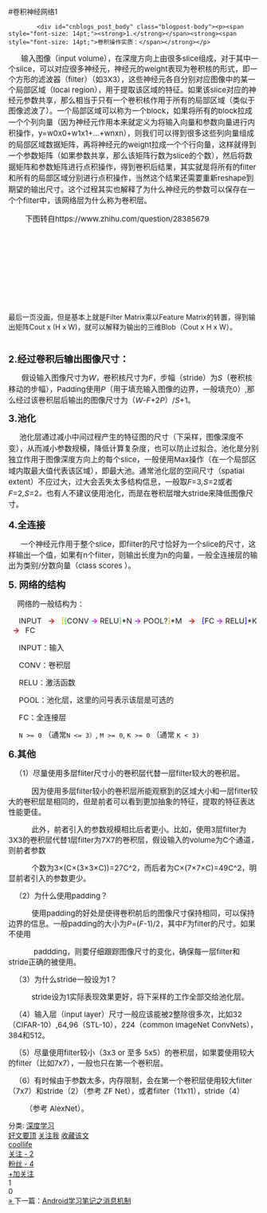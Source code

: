 #卷积神经网络1

			<div id="cnblogs_post_body" class="blogpost-body"><p><span style="font-size: 14pt;"><strong>1.</strong></span><strong><span style="font-size: 14pt;">卷积操作实质：</span></strong></p>
<p><span style="font-size: 14pt;"><span style="font-size: 15px;">&nbsp; &nbsp; &nbsp; 输入图像（input volume），在深度方向上由很多slice组成，对于其中一个slice，可以对应很多神经元，神经元的weight表现为卷积核的形式，即一个方形的滤波器（filter）（如3X3），这些神经元各自分别对应图像中的某一个局部区域（local region），用于提取该区域的特征。如果该slice对应的神经元参数共享，那么相当于只有一个卷积核作用于所有的局部区域（类似于图像滤波了）。一个局部区域可以称为一个block，如果将所有的block</span></span><span style="font-size: 15px; line-height: 22.5px;">拉成一个个列向量（因为神经元作用本来就定义为将输入向量和参数向量进行内积操作，y=w0x0+w1x1+...+wnxn</span><span style="font-size: 15px; line-height: 22.5px;">），则我们可以得到很多这些列向量组成的局部区域数据矩阵，再将神经元的weight拉成一个个行向量，这样就得到一个参数矩阵（如果参数共享，那么该矩阵行数为slice的个数</span><span style="font-size: 15px; line-height: 22.5px;">），然后将数据矩阵和参数矩阵进行点积操作，得到卷积后结果，其实就是将所有的filter和所有的局部区域分别进行点积操作，当然这个结果还需要重新reshape到期望的输出尺寸。这个过程其实也解释了为什么神经元的参数可以保存在一个个filter中，该网络层为什么称为卷积层。</span></p>
<p><span style="font-size: 15px; line-height: 22.5px;">&nbsp; &nbsp; &nbsp; &nbsp; 下图转自https://www.zhihu.com/question/28385679</span></p>
<p><span style="font-size: 15px; line-height: 22.5px;">&nbsp; &nbsp; &nbsp; &nbsp; &nbsp; &nbsp; &nbsp; &nbsp; &nbsp; &nbsp; &nbsp; &nbsp; &nbsp; &nbsp; &nbsp; &nbsp; &nbsp; &nbsp; &nbsp; &nbsp; &nbsp;&nbsp;<img src="https://images2015.cnblogs.com/blog/621155/201611/621155-20161109175820233-1979177972.png" alt=""></span></p>
<p>&nbsp;</p>
<p>&nbsp; &nbsp; &nbsp; &nbsp; &nbsp; &nbsp; &nbsp; &nbsp; &nbsp; &nbsp; &nbsp; &nbsp; &nbsp; &nbsp; &nbsp; &nbsp; &nbsp; &nbsp; &nbsp; &nbsp; &nbsp; &nbsp; &nbsp;<img src="https://images2015.cnblogs.com/blog/621155/201611/621155-20161109175844108-665719534.png" alt=""></p>
<p>&nbsp; &nbsp; &nbsp; &nbsp; &nbsp; &nbsp; &nbsp; &nbsp; &nbsp; &nbsp; &nbsp; &nbsp; &nbsp; &nbsp; &nbsp; &nbsp; &nbsp; &nbsp; &nbsp; &nbsp; &nbsp; &nbsp; &nbsp; &nbsp;&nbsp;<img src="https://images2015.cnblogs.com/blog/621155/201611/621155-20161109175902655-488730476.png" alt=""></p>
<p>&nbsp; &nbsp; &nbsp; &nbsp; &nbsp; &nbsp; &nbsp; &nbsp; &nbsp; &nbsp; &nbsp; &nbsp; &nbsp; &nbsp; &nbsp; &nbsp; &nbsp; &nbsp; &nbsp; &nbsp; &nbsp; &nbsp; &nbsp; &nbsp; &nbsp; &nbsp;&nbsp;<img src="https://images2015.cnblogs.com/blog/621155/201611/621155-20161109175929952-1076690146.png" alt=""></p>
<p>最后一页没画，但是基本上就是Filter Matrix乘以Feature Matrix的转置，得到输出矩阵Cout x (H x W)，就可以解释为输出的三维Blob（Cout x H x W）。</p>
<p>&nbsp;</p>
<p><strong><span style="font-size: 14pt; line-height: 22.5px;">2.经过卷积后输出图像尺寸：</span></strong></p>
<p><span style="font-size: 14pt; line-height: 22.5px;">&nbsp; &nbsp; &nbsp;<span style="font-size: 15px;">假设输入图像尺寸为<em>W</em>，卷积核尺寸为<em>F</em>，步幅（stride）为<em>S</em>（卷积核移动的步幅），Padding使用<em>P</em>（用于填充输入图像的边界，一般填充0）,那么经过该卷积层后输出的图像尺寸为（<em>W</em>-<em>F</em>+2<em>P</em>）/<em>S</em>+1。<br></span></span></p>
<p><span style="font-size: 14pt;"><strong><span style="line-height: 22.5px;">3.池化</span></strong></span></p>
<p><span style="font-size: 14pt;"><strong><span style="line-height: 22.5px;">&nbsp; &nbsp; &nbsp;</span></strong><span style="line-height: 22.5px; font-size: 15px;">池化层通过减小中间过程产生的特征图的尺寸（下采样，图像深度不变），从而减小参数规模，降低计算复杂度，也可以防止过拟合。池化是分别独立作用于图像深度方向上的每个slice，一般使用Max操作（在一个局部区域内取最大值代表该区域），即最大池。通常池化层的空间尺寸（spatial extent）不应过大，过大会丢失太多结构信息，一般取<em>F</em>=3<em>,S</em>=2或者<em>F</em>=2<em>,S</em>=2<em>。</em>也有人不建议使用池化，而是在卷积层增大stride来降低图像尺寸。</span><span style="line-height: 22.5px; font-size: 15px;"><br></span></span></p>
<p><strong><span style="font-size: 14pt;">4.全连接</span></strong></p>
<p><strong><span style="font-size: 14pt;">&nbsp; </span></strong><span style="font-size: 14pt;">&nbsp; &nbsp;<span style="font-size: 15px;">一个</span></span><span style="font-size: 14pt;"><span style="font-size: 15px;">神经元作用于整个slice，即filter的尺寸恰好为一个slice的尺寸，这样输出一个值，如果有n个filter，则输出长度为n的向量，一般全连接层的输出为类别/分数向量（class scores&nbsp;）。</span></span></p>
<p><strong><span style="font-size: 14pt;">5. 网络的结构</span></strong></p>
<p><strong><span style="font-size: 14pt;">&nbsp; &nbsp; </span></strong><span style="font-size: 15px;">网络的一般结构为：</span></p>
<p><span style="font-size: 15px;">&nbsp; &nbsp; &nbsp;INPUT &nbsp;&nbsp;<span style="color: #ff0000;"><strong>-&gt;</strong></span>&nbsp; &nbsp;<span style="color: #ff9900;">[</span><span style="color: #00ff00;">[</span>CONV <strong><span style="color: #ff00ff;">-&gt;</span> </strong>RELU<span style="color: #00ff00;">]</span>*N <span style="color: #ff00ff;"><strong>-&gt;</strong></span> POOL?<span style="color: #ff9900;">]</span>*M &nbsp;&nbsp;<span style="color: #ff0000;"><strong>-&gt;</strong></span>&nbsp; &nbsp;<span style="color: #0000ff;">[</span>FC<span style="color: #ff00ff;"><strong> -&gt;</strong></span> RELU<span style="color: #0000ff;">]</span>*K &nbsp;&nbsp;<span style="color: #ff0000;"><strong>-&gt; &nbsp;</strong></span> FC</span></p>
<p><span style="font-size: 15px;">&nbsp; &nbsp; &nbsp;INPUT：输入</span></p>
<p><span style="font-size: 15px;">&nbsp; &nbsp; &nbsp;CONV：卷积层</span></p>
<p><span style="font-size: 15px;">&nbsp; &nbsp; &nbsp;RELU：激活函数</span></p>
<p><span style="font-size: 15px;">&nbsp; &nbsp; &nbsp;POOL：池化层，这里的问号表示该层是可选的</span></p>
<p><span style="font-size: 15px;">&nbsp; &nbsp; &nbsp;FC：全连接层</span></p>
<p><span style="font-size: 15px;">&nbsp; &nbsp; &nbsp;<code class="highlighter-rouge">N &gt;= 0</code>&nbsp;（通常<code class="highlighter-rouge">N &lt;= 3）</code>,&nbsp;<code class="highlighter-rouge">M &gt;= 0</code>,&nbsp;<code class="highlighter-rouge">K &gt;= 0</code>&nbsp;（通常&nbsp;<code class="highlighter-rouge">K &lt; 3)</code><br></span></p>
<p><strong><span style="font-size: 14pt;">6.其他</span></strong></p>
<p><strong><span style="font-size: 14pt;">&nbsp; &nbsp;</span></strong><span style="font-size: 15px;">（1）尽量使用多层fliter尺寸小的卷积层代替一层filter较大的卷积层。</span></p>
<p><span style="font-size: 15px;">&nbsp; &nbsp; &nbsp; &nbsp; &nbsp; &nbsp;因为使用多层filter较小的卷积层所能观察到的区域大小和一层filter较大的卷积层是相同的，但是前者可以看到更加抽象的特征，提取的特征表达性能更佳。</span></p>
<p><span style="font-size: 15px;">&nbsp; &nbsp; &nbsp; &nbsp; &nbsp; &nbsp;此外，前者引入的参数规模相比后者更小。比如，使用3层filter为3X3的卷积层代替1层filter为7X7的卷积层，假设输入的volume为C个通道<em>，</em>则前者参数</span></p>
<p><span style="font-size: 15px;">&nbsp; &nbsp; &nbsp; &nbsp; &nbsp; &nbsp;个数为<span id="MathJax-Span-510" class="mn">3<span id="MathJax-Span-511" class="mo">×<span id="MathJax-Span-512" class="mo">(<span id="MathJax-Span-513" class="mi">C<span id="MathJax-Span-514" class="mo">×<span id="MathJax-Span-515" class="mo">(<span id="MathJax-Span-516" class="mn">3<span id="MathJax-Span-517" class="mo">×<span id="MathJax-Span-518" class="mn">3<span id="MathJax-Span-519" class="mo">×<span id="MathJax-Span-520" class="mi">C<span id="MathJax-Span-521" class="mo">)<span id="MathJax-Span-522" class="mo">)<span id="MathJax-Span-523" class="mo">=<span id="MathJax-Span-524" class="mn">27<span id="MathJax-Span-525" class="msubsup"><span id="MathJax-Span-526" class="mi">C^2，而后者为<span id="MathJax-Element-61-Frame" class="MathJax" data-mathml="<math xmlns=&quot;http://www.w3.org/1998/Math/MathML&quot;><mi>C</mi><mo>&amp;#x00D7;</mo><mo stretchy=&quot;false&quot;>(</mo><mn>7</mn><mo>&amp;#x00D7;</mo><mn>7</mn><mo>&amp;#x00D7;</mo><mi>C</mi><mo stretchy=&quot;false&quot;>)</mo><mo>=</mo><mn>49</mn><msup><mi>C</mi><mn>2</mn></msup></math>"><span id="MathJax-Span-492" class="math"><span id="MathJax-Span-493" class="mrow"><span id="MathJax-Span-494" class="mi"></span></span></span><span class="MJX_Assistive_MathML">C×(7×7×C)=49C^2，明显前者引入的参数更少。</span></span><span id="MathJax-Span-527" class="mn"><br></span></span></span></span></span></span></span></span></span></span></span></span></span></span></span></span></span></span></span></p>
<p><span style="font-size: 15px;"><span class="mn"><span class="mo"><span class="mo"><span class="mi"><span class="mo"><span class="mo"><span class="mn"><span class="mo"><span class="mn"><span class="mo"><span class="mi"><span class="mo"><span class="mo"><span class="mo"><span class="mn"><span class="msubsup"><span class="mi"><span class="MathJax" data-mathml="<math xmlns=&quot;http://www.w3.org/1998/Math/MathML&quot;><mi>C</mi><mo>&amp;#x00D7;</mo><mo stretchy=&quot;false&quot;>(</mo><mn>7</mn><mo>&amp;#x00D7;</mo><mn>7</mn><mo>&amp;#x00D7;</mo><mi>C</mi><mo stretchy=&quot;false&quot;>)</mo><mo>=</mo><mn>49</mn><msup><mi>C</mi><mn>2</mn></msup></math>"><span class="MJX_Assistive_MathML">&nbsp; &nbsp;（2）为什么使用padding？</span></span></span></span></span></span></span></span></span></span></span></span></span></span></span></span></span></span></span></span></p>
<p><span style="font-size: 15px;"><span class="mn"><span class="mo"><span class="mo"><span class="mi"><span class="mo"><span class="mo"><span class="mn"><span class="mo"><span class="mn"><span class="mo"><span class="mi"><span class="mo"><span class="mo"><span class="mo"><span class="mn"><span class="msubsup"><span class="mi"><span class="MathJax" data-mathml="<math xmlns=&quot;http://www.w3.org/1998/Math/MathML&quot;><mi>C</mi><mo>&amp;#x00D7;</mo><mo stretchy=&quot;false&quot;>(</mo><mn>7</mn><mo>&amp;#x00D7;</mo><mn>7</mn><mo>&amp;#x00D7;</mo><mi>C</mi><mo stretchy=&quot;false&quot;>)</mo><mo>=</mo><mn>49</mn><msup><mi>C</mi><mn>2</mn></msup></math>"><span class="MJX_Assistive_MathML">&nbsp; &nbsp; &nbsp; &nbsp; &nbsp; &nbsp;使用padding的好处是使得卷积前后的图像尺寸保持相同，可以保持边界的信息。一般padding的大小为<em>P</em>=(<em>F</em>-1)/2，其中<em>F</em>为filter的尺寸。如果不使用 </span></span></span></span></span></span></span></span></span></span></span></span></span></span></span></span></span></span></span></span></p>
<p><span style="font-size: 15px;"><span class="mn"><span class="mo"><span class="mo"><span class="mi"><span class="mo"><span class="mo"><span class="mn"><span class="mo"><span class="mn"><span class="mo"><span class="mi"><span class="mo"><span class="mo"><span class="mo"><span class="mn"><span class="msubsup"><span class="mi"><span class="MathJax" data-mathml="<math xmlns=&quot;http://www.w3.org/1998/Math/MathML&quot;><mi>C</mi><mo>&amp;#x00D7;</mo><mo stretchy=&quot;false&quot;>(</mo><mn>7</mn><mo>&amp;#x00D7;</mo><mn>7</mn><mo>&amp;#x00D7;</mo><mi>C</mi><mo stretchy=&quot;false&quot;>)</mo><mo>=</mo><mn>49</mn><msup><mi>C</mi><mn>2</mn></msup></math>"><span class="MJX_Assistive_MathML">&nbsp; &nbsp; &nbsp; &nbsp; &nbsp; &nbsp; paddding，</span></span></span></span></span></span></span></span></span></span></span></span></span></span></span></span></span></span></span></span><span style="font-size: 15px;"><span class="mn"><span class="mo"><span class="mo"><span class="mi"><span class="mo"><span class="mo"><span class="mn"><span class="mo"><span class="mn"><span class="mo"><span class="mi"><span class="mo"><span class="mo"><span class="mo"><span class="mn"><span class="msubsup"><span class="mi"><span class="MathJax" data-mathml="<math xmlns=&quot;http://www.w3.org/1998/Math/MathML&quot;><mi>C</mi><mo>&amp;#x00D7;</mo><mo stretchy=&quot;false&quot;>(</mo><mn>7</mn><mo>&amp;#x00D7;</mo><mn>7</mn><mo>&amp;#x00D7;</mo><mi>C</mi><mo stretchy=&quot;false&quot;>)</mo><mo>=</mo><mn>49</mn><msup><mi>C</mi><mn>2</mn></msup></math>"><span class="MJX_Assistive_MathML">则要仔细跟踪图像尺寸的变化，确保每一层filter和stride正确的被使用。</span></span></span></span></span></span></span></span></span></span></span></span></span></span></span></span></span></span></span></span></p>
<p><span style="font-size: 15px;"><span class="mn"><span class="mo"><span class="mo"><span class="mi"><span class="mo"><span class="mo"><span class="mn"><span class="mo"><span class="mn"><span class="mo"><span class="mi"><span class="mo"><span class="mo"><span class="mo"><span class="mn"><span class="msubsup"><span class="mi"><span class="MathJax" data-mathml="<math xmlns=&quot;http://www.w3.org/1998/Math/MathML&quot;><mi>C</mi><mo>&amp;#x00D7;</mo><mo stretchy=&quot;false&quot;>(</mo><mn>7</mn><mo>&amp;#x00D7;</mo><mn>7</mn><mo>&amp;#x00D7;</mo><mi>C</mi><mo stretchy=&quot;false&quot;>)</mo><mo>=</mo><mn>49</mn><msup><mi>C</mi><mn>2</mn></msup></math>"><span class="MJX_Assistive_MathML">&nbsp; &nbsp;（3）为什么stride一般设为1？</span></span></span></span></span></span></span></span></span></span></span></span></span></span></span></span></span></span></span></span></p>
<p><span style="font-size: 15px;"><span class="mn"><span class="mo"><span class="mo"><span class="mi"><span class="mo"><span class="mo"><span class="mn"><span class="mo"><span class="mn"><span class="mo"><span class="mi"><span class="mo"><span class="mo"><span class="mo"><span class="mn"><span class="msubsup"><span class="mi"><span class="MathJax" data-mathml="<math xmlns=&quot;http://www.w3.org/1998/Math/MathML&quot;><mi>C</mi><mo>&amp;#x00D7;</mo><mo stretchy=&quot;false&quot;>(</mo><mn>7</mn><mo>&amp;#x00D7;</mo><mn>7</mn><mo>&amp;#x00D7;</mo><mi>C</mi><mo stretchy=&quot;false&quot;>)</mo><mo>=</mo><mn>49</mn><msup><mi>C</mi><mn>2</mn></msup></math>"><span class="MJX_Assistive_MathML">&nbsp; &nbsp; &nbsp; &nbsp; &nbsp; &nbsp;stride设为1实际表现效果更好，将下采样的工作全部交给池化层。</span></span></span></span></span></span></span></span></span></span></span></span></span></span></span></span></span></span></span></span></p>
<p><span style="font-size: 15px;"><span class="mn"><span class="mo"><span class="mo"><span class="mi"><span class="mo"><span class="mo"><span class="mn"><span class="mo"><span class="mn"><span class="mo"><span class="mi"><span class="mo"><span class="mo"><span class="mo"><span class="mn"><span class="msubsup"><span class="mi"><span class="MathJax" data-mathml="<math xmlns=&quot;http://www.w3.org/1998/Math/MathML&quot;><mi>C</mi><mo>&amp;#x00D7;</mo><mo stretchy=&quot;false&quot;>(</mo><mn>7</mn><mo>&amp;#x00D7;</mo><mn>7</mn><mo>&amp;#x00D7;</mo><mi>C</mi><mo stretchy=&quot;false&quot;>)</mo><mo>=</mo><mn>49</mn><msup><mi>C</mi><mn>2</mn></msup></math>"><span class="MJX_Assistive_MathML">&nbsp; &nbsp;（4）输入层（input layer）尺寸一般应该能被2整除很多次，比如32（CIFAR-10）,64,96（STL-10），224（common ImageNet ConvNets），384和512。</span></span></span></span></span></span></span></span></span></span></span></span></span></span></span></span></span></span></span></span></p>
<p><span style="font-size: 15px;"><span class="mn"><span class="mo"><span class="mo"><span class="mi"><span class="mo"><span class="mo"><span class="mn"><span class="mo"><span class="mn"><span class="mo"><span class="mi"><span class="mo"><span class="mo"><span class="mo"><span class="mn"><span class="msubsup"><span class="mi"><span class="MathJax" data-mathml="<math xmlns=&quot;http://www.w3.org/1998/Math/MathML&quot;><mi>C</mi><mo>&amp;#x00D7;</mo><mo stretchy=&quot;false&quot;>(</mo><mn>7</mn><mo>&amp;#x00D7;</mo><mn>7</mn><mo>&amp;#x00D7;</mo><mi>C</mi><mo stretchy=&quot;false&quot;>)</mo><mo>=</mo><mn>49</mn><msup><mi>C</mi><mn>2</mn></msup></math>"><span class="MJX_Assistive_MathML">&nbsp; &nbsp;（5）尽量使用filter较小（3x3 or 至多 5x5）的卷积层，如果要使用较大的filter（比如7x7），一般也只在第一个卷积层。</span></span></span></span></span></span></span></span></span></span></span></span></span></span></span></span></span></span></span></span></p>
<p><span style="font-size: 15px;"><span class="mn"><span class="mo"><span class="mo"><span class="mi"><span class="mo"><span class="mo"><span class="mn"><span class="mo"><span class="mn"><span class="mo"><span class="mi"><span class="mo"><span class="mo"><span class="mo"><span class="mn"><span class="msubsup"><span class="mi"><span class="MathJax" data-mathml="<math xmlns=&quot;http://www.w3.org/1998/Math/MathML&quot;><mi>C</mi><mo>&amp;#x00D7;</mo><mo stretchy=&quot;false&quot;>(</mo><mn>7</mn><mo>&amp;#x00D7;</mo><mn>7</mn><mo>&amp;#x00D7;</mo><mi>C</mi><mo stretchy=&quot;false&quot;>)</mo><mo>=</mo><mn>49</mn><msup><mi>C</mi><mn>2</mn></msup></math>"><span class="MJX_Assistive_MathML">&nbsp; &nbsp;（6）有时候由于参数太多，内存限制，会在第一个卷积层使用较大filter（7x7）和stride（2）（参考&nbsp;ZF Net），或者filter（11x11），stride（4）</span></span></span></span></span></span></span></span></span></span></span></span></span></span></span></span></span></span></span></span></p>
<p><span style="font-size: 15px;"><span class="mn"><span class="mo"><span class="mo"><span class="mi"><span class="mo"><span class="mo"><span class="mn"><span class="mo"><span class="mn"><span class="mo"><span class="mi"><span class="mo"><span class="mo"><span class="mo"><span class="mn"><span class="msubsup"><span class="mi"><span class="MathJax" data-mathml="<math xmlns=&quot;http://www.w3.org/1998/Math/MathML&quot;><mi>C</mi><mo>&amp;#x00D7;</mo><mo stretchy=&quot;false&quot;>(</mo><mn>7</mn><mo>&amp;#x00D7;</mo><mn>7</mn><mo>&amp;#x00D7;</mo><mi>C</mi><mo stretchy=&quot;false&quot;>)</mo><mo>=</mo><mn>49</mn><msup><mi>C</mi><mn>2</mn></msup></math>"><span class="MJX_Assistive_MathML">&nbsp; &nbsp; &nbsp; &nbsp; （参考&nbsp;AlexNet）。</span></span></span></span></span></span></span></span></span></span></span></span></span></span></span></span></span></span></span></span></p></div><div id="MySignature"></div>
<div class="clear"></div>
<div id="blog_post_info_block">
<div id="BlogPostCategory">分类: <a href="http://www.cnblogs.com/njust-ycc/category/860626.html" target="_blank">深度学习</a></div>
<div id="EntryTag"></div>
<div id="blog_post_info"><div id="green_channel">
        <a href="javascript:void(0);" id="green_channel_digg" onclick="DiggIt(5721381,cb_blogId,1);green_channel_success(this,'谢谢推荐！');">好文要顶</a>
            <a id="green_channel_follow" onclick="follow('c1027a3a-14be-e311-8d02-90b11c0b17d6');" href="javascript:void(0);">关注我</a>
    <a id="green_channel_favorite" onclick="AddToWz(cb_entryId);return false;" href="javascript:void(0);">收藏该文</a>
    <a id="green_channel_weibo" href="javascript:void(0);" title="分享至新浪微博" onclick="ShareToTsina()"><img src="//common.cnblogs.com/images/icon_weibo_24.png" alt=""></a>
    <a id="green_channel_wechat" href="javascript:void(0);" title="分享至微信" onclick="shareOnWechat()"><img src="//common.cnblogs.com/images/wechat.png" alt=""></a>
</div>
<div id="author_profile">
    <div id="author_profile_info" class="author_profile_info">
            <a href="http://home.cnblogs.com/u/njust-ycc/" target="_blank"><img src="//pic.cnblogs.com/face/621155/20160730153326.png" class="author_avatar" alt=""></a>
        <div id="author_profile_detail" class="author_profile_info">
            <a href="http://home.cnblogs.com/u/njust-ycc/">coollife</a><br>
            <a href="http://home.cnblogs.com/u/njust-ycc/followees">关注 - 2</a><br>
            <a href="http://home.cnblogs.com/u/njust-ycc/followers">粉丝 - 4</a>
        </div>
    </div>
    <div class="clear"></div>
    <div id="author_profile_honor"></div>
    <div id="author_profile_follow">
                <a href="javascript:void(0);" onclick="follow('c1027a3a-14be-e311-8d02-90b11c0b17d6');return false;">+加关注</a>
    </div>
</div>
<div id="div_digg">
    <div class="diggit" onclick="votePost(5721381,'Digg')">
        <span class="diggnum" id="digg_count">1</span>
    </div>
    <div class="buryit" onclick="votePost(5721381,'Bury')">
        <span class="burynum" id="bury_count">0</span>
    </div>
    <div class="clear"></div>
    <div class="diggword" id="digg_tips">
    </div>
</div>
<script type="text/javascript">
    currentDiggType = 0;
</script></div>
<div class="clear"></div>
<div id="post_next_prev"><a href="http://www.cnblogs.com/njust-ycc/p/5734749.html" class="p_n_p_prefix">» </a> 下一篇：<a href="http://www.cnblogs.com/njust-ycc/p/5734749.html" title="发布于2016-08-06 16:57">Android学习笔记之消息机制</a><br></div>
</div>


		